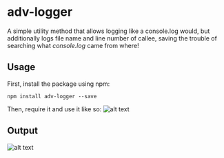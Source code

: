 # adv-logger
A simple utility method that allows logging like a console.log would,
but additionally logs file name and line number of callee, saving the trouble of
searching what  *console.log* came from where!

## Usage

First, install the package using npm:

`npm install adv-logger --save`

Then, require it and use it like so:
![alt text](https://i.imgsafe.org/900636ea72.png)

## Output
![alt text](https://i.imgsafe.org/9476d60cb7.png)

